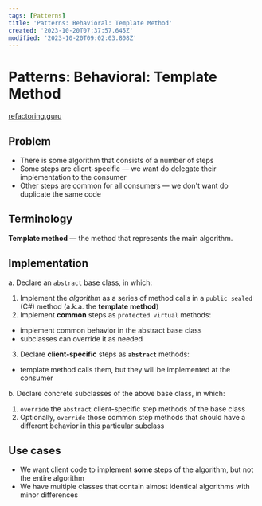 ```yaml
---
tags: [Patterns]
title: 'Patterns: Behavioral: Template Method'
created: '2023-10-20T07:37:57.645Z'
modified: '2023-10-20T09:02:03.808Z'
---
```


# Patterns: Behavioral: Template Method

[refactoring.guru](https://refactoring.guru/design-patterns/template-method)


## Problem

- There is some algorithm that consists of a number of steps
- Some steps are client-specific &mdash; we want do delegate their implementation to the consumer
- Other steps are common for all consumers &mdash; we don't want do duplicate the same code


## Terminology

**Template method** &mdash; the method that represents the main algorithm.


## Implementation

a. Declare an `abstract` base class, in which:
  1. Implement the _algorithm_ as a series of method calls in a `public sealed` (C#) method (a.k.a. the **template method**)
  2. Implement **common** steps as `protected virtual` methods:
  - implement common behavior in the abstract base class
  - subclasses can override it as needed
  3. Declare **client-specific** steps as **`abstract`** methods:
  - template method calls them, but they will be implemented at the consumer
  
b. Declare concrete subclasses of the above base class, in which:
  1. `override` the `abstract` client-specific step methods of the base class
  2. Optionally, `override` those common step methods that should have a different behavior in this particular subclass


## Use cases

- We want client code to implement **some** steps of the algorithm, but not the entire algorithm
- We have multiple classes that contain almost identical algorithms with minor differences

